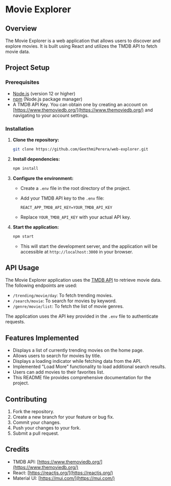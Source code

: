 # Movie Explorer

## Overview

The Movie Explorer is a web application that allows users to discover and explore movies.  It is built using React and utilizes the TMDB API to fetch movie data.

## Project Setup

### Prerequisites

* [Node.js](https://nodejs.org/) (version 12 or higher)
* [npm](https://www.npmjs.com/) (Node.js package manager)
* A TMDB API Key. You can obtain one by creating an account on [https://www.themoviedb.org/](https://www.themoviedb.org/) and navigating to your account settings.

### Installation

1.  **Clone the repository:**

    ```bash
    git clone https://github.com/GeethmiPerera/web-explorer.git

2.  **Install dependencies:**

    ```bash
    npm install
    ```

3.  **Configure the environment:**

    * Create a `.env` file in the root directory of the project.
    * Add your TMDB API key to the `.env` file:

        ```
        REACT_APP_TMDB_API_KEY=YOUR_TMDB_API_KEY
        ```

    * Replace `YOUR_TMDB_API_KEY` with your actual API key.

4.  **Start the application:**

    ```bash
    npm start
    ```

    * This will start the development server, and the application will be accessible at `http://localhost:3000` in your browser.

## API Usage

The Movie Explorer application uses the [TMDB API](https://developer.themoviedb.org/docs/v3) to retrieve movie data.  The following endpoints are used:

* `/trending/movie/day`:  To fetch trending movies.
* `/search/movie`: To search for movies by keyword.
* `/genre/movie/list`: To fetch the list of movie genres.

The application uses the API key provided in the `.env` file to authenticate requests.

## Features Implemented

*  Displays a list of currently trending movies on the home page.
* Allows users to search for movies by title.
* Displays a loading indicator while fetching data from the API.
*  Implemented "Load More" functionality to load additional search results.
* Users can add movies to their favorites list.
*  This README file provides comprehensive documentation for the project.

## Contributing

1.  Fork the repository.
2.  Create a new branch for your feature or bug fix.
3.  Commit your changes.
4.  Push your changes to your fork.
5.  Submit a pull request.


## Credits

* TMDB API: [https://www.themoviedb.org/](https://www.themoviedb.org/)
* React: [https://reactjs.org/](https://reactjs.org/)
* Material UI: [https://mui.com/](https://mui.com/)
